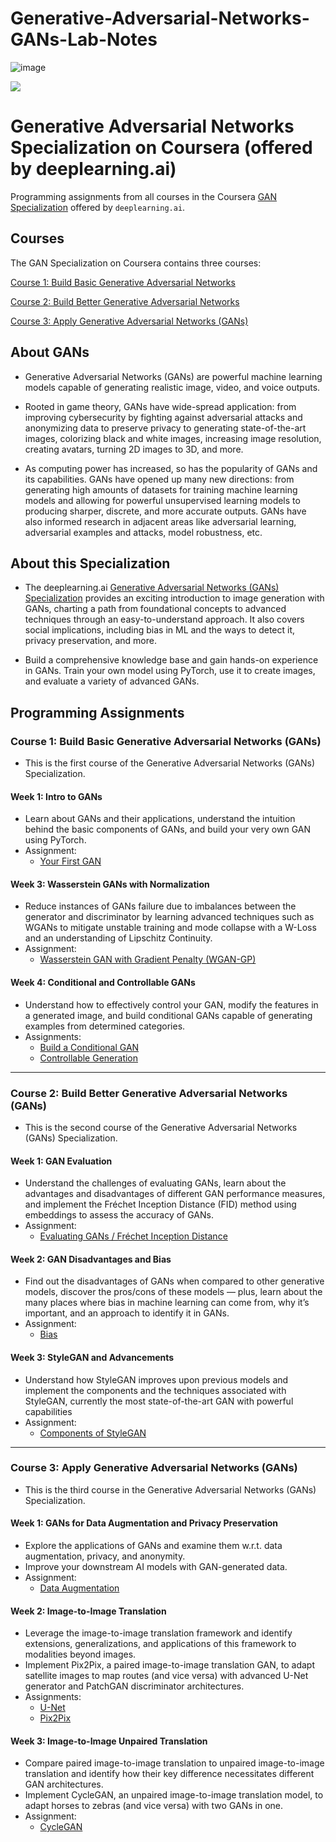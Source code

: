 # Generative-Adversarial-Networks-GANs-Lab-Notes

![image](https://user-images.githubusercontent.com/45831222/185045761-4f266d35-0f79-4e2c-a0fc-e81c5244d71d.png)

![](GAN-banner.jpg)

# Generative Adversarial Networks Specialization on Coursera (offered by deeplearning.ai)

Programming assignments from all courses in the Coursera [GAN Specialization](https://www.deeplearning.ai/generative-adversarial-networks-specialization/) offered by `deeplearning.ai`.

## Courses

The GAN Specialization on Coursera contains three courses:

[Course 1: Build Basic Generative Adversarial Networks](https://www.coursera.org/learn/build-basic-generative-adversarial-networks-gans)

[Course 2: Build Better Generative Adversarial Networks](https://www.coursera.org/learn/build-better-generative-adversarial-networks-gans)

[Course 3: Apply Generative Adversarial Networks (GANs)](https://www.coursera.org/learn/apply-generative-adversarial-networks-gans)

## About GANs

- Generative Adversarial Networks (GANs) are powerful machine learning models capable of generating realistic image, video, and voice outputs. 

- Rooted in game theory, GANs have wide-spread application: from improving cybersecurity by fighting against adversarial attacks and anonymizing data to preserve privacy to generating state-of-the-art images, colorizing black and white images, increasing image resolution, creating avatars, turning 2D images to 3D, and more.   

- As computing power has increased, so has the popularity of GANs and its capabilities. GANs have opened up many new directions: from generating high amounts of datasets for training machine learning models and allowing for powerful unsupervised learning models to producing sharper, discrete, and more accurate outputs. GANs have also informed research in adjacent areas like adversarial learning, adversarial examples and attacks, model robustness, etc.

## About this Specialization

- The deeplearning.ai [Generative Adversarial Networks (GANs) Specialization](https://bit.ly/3bxUX44) provides an exciting introduction to image generation with GANs, charting a path from foundational concepts to advanced techniques through an easy-to-understand approach. It also covers social implications, including bias in ML and the ways to detect it, privacy preservation, and more.

- Build a comprehensive knowledge base and gain hands-on experience in GANs. Train your own model using PyTorch, use it to create images, and evaluate a variety of advanced GANs.

## Programming Assignments

### Course 1: Build Basic Generative Adversarial Networks (GANs)

- This is the first course of the Generative Adversarial Networks (GANs) Specialization.

#### Week 1: Intro to GANs

- Learn about GANs and their applications, understand the intuition behind the basic components of GANs, and build your very own GAN using PyTorch.
- Assignment:
	- [Your First GAN](https://github.com/dileepkanumuri/Generative-Adversarial-Networks-GANs-Specialization/blob/main/1.%20Build%20Basic%20Generative%20Adversarial%20Networks%20(GANs)/1.%20Your%20First%20GAN.ipynb)

#### Week 3: Wasserstein GANs with Normalization

- Reduce instances of GANs failure due to imbalances between the generator and discriminator by learning advanced techniques such as WGANs to mitigate unstable training and mode collapse with a W-Loss and an understanding of Lipschitz Continuity.
- Assignment:
	- [Wasserstein GAN with Gradient Penalty (WGAN-GP)](https://github.com/dileepkanumuri/Generative-Adversarial-Networks-GANs-Specialization/blob/main/1.%20Build%20Basic%20Generative%20Adversarial%20Networks%20(GANs)/2.%20WGAN.ipynb)

#### Week 4: Conditional and Controllable GANs

- Understand how to effectively control your GAN, modify the features in a generated image, and build conditional GANs capable of generating examples from determined categories.
- Assignments:
	- [Build a Conditional GAN](https://github.com/dileepkanumuri/Generative-Adversarial-Networks-GANs-Specialization/blob/main/1.%20Build%20Basic%20Generative%20Adversarial%20Networks%20(GANs)/3.%20Conditional%20GAN.ipynb)
	- [Controllable Generation](https://github.com/dileepkanumuri/Generative-Adversarial-Networks-GANs-Specialization/blob/main/1.%20Build%20Basic%20Generative%20Adversarial%20Networks%20(GANs)/4.%20Controllable%20Generation.ipynb)

---

### Course 2: Build Better Generative Adversarial Networks (GANs)

- This is the second course of the Generative Adversarial Networks (GANs) Specialization.

#### Week 1: GAN Evaluation

- Understand the challenges of evaluating GANs, learn about the advantages and disadvantages of different GAN performance measures, and implement the Fréchet Inception Distance (FID) method using embeddings to assess the accuracy of GANs.
- Assignment:
	- [Evaluating GANs / Fréchet Inception Distance](https://github.com/dileepkanumuri/Generative-Adversarial-Networks-GANs-Specialization/blob/main/2.%20Build%20Better%20Generative%20Adversarial%20Networks%20(GANs)/1.%20Fr%C3%A9chet%20Inception%20Distance.ipynb)

#### Week 2: GAN Disadvantages and Bias

- Find out the disadvantages of GANs when compared to other generative models, discover the pros/cons of these models — plus, learn about the many places where bias in machine learning can come from, why it’s important, and an approach to identify it in GANs.
- Assignment:
	- [Bias](https://github.com/dileepkanumuri/Generative-Adversarial-Networks-GANs-Specialization/blob/main/2.%20Build%20Better%20Generative%20Adversarial%20Networks%20(GANs)/2.%20Bias.ipynb)

#### Week 3: StyleGAN and Advancements

- Understand how StyleGAN improves upon previous models and implement the components and the techniques associated with StyleGAN, currently the most state-of-the-art GAN with powerful capabilities
- Assignment:
	- [Components of StyleGAN](https://github.com/dileepkanumuri/Generative-Adversarial-Networks-GANs-Specialization/blob/main/2.%20Build%20Better%20Generative%20Adversarial%20Networks%20(GANs)/3.%20Components%20of%20StyleGAN.ipynb)
	
---

### Course 3: Apply Generative Adversarial Networks (GANs)

- This is the third course in the Generative Adversarial Networks (GANs) Specialization.

#### Week 1: GANs for Data Augmentation and Privacy Preservation

- Explore the applications of GANs and examine them w.r.t. data augmentation, privacy, and anonymity.
- Improve your downstream AI models with GAN-generated data.
- Assignment:
	- [Data Augmentation](https://github.com/dileepkanumuri/Generative-Adversarial-Networks-GANs-Specialization/blob/main/3.%20Apply%20Generative%20Adversarial%20Networks%20(GANs)/1.%20Data%20Augmentation)

#### Week 2: Image-to-Image Translation

- Leverage the image-to-image translation framework and identify extensions, generalizations, and applications of this framework to modalities beyond images.
- Implement Pix2Pix, a paired image-to-image translation GAN, to adapt satellite images to map routes (and vice versa) with advanced U-Net generator and PatchGAN discriminator architectures.
- Assignments:
	- [U-Net](https://github.com/dileepkanumuri/Generative-Adversarial-Networks-GANs-Specialization/blob/main/3.%20Apply%20Generative%20Adversarial%20Networks%20(GANs)/2.%20U-Net.ipynb)
	- [Pix2Pix](https://github.com/dileepkanumuri/Generative-Adversarial-Networks-GANs-Specialization/blob/main/3.%20Apply%20Generative%20Adversarial%20Networks%20(GANs)/3.%20Pix2Pix.ipynb)

#### Week 3: Image-to-Image Unpaired Translation

- Compare paired image-to-image translation to unpaired image-to-image translation and identify how their key difference necessitates different GAN architectures.
- Implement CycleGAN, an unpaired image-to-image translation model, to adapt horses to zebras (and vice versa) with two GANs in one.
- Assignment:
	- [CycleGAN](https://nbviewer.jupyter.org/github/amanchadha/coursera-gan-specialization/blob/main/C3%20-%20Apply%20Generative%20Adversarial%20Network%20(GAN)/Week%203/C3W3_Assignment.ipynb)
	

